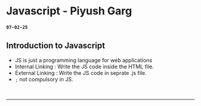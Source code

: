 
# Javascript - Piyush Garg


#### `07-02-25`

## Introduction to Javascript

- JS is just a programming language for web applications
- Internal Linking : Write the JS code inside the HTML file.
- External Linking : Write the JS code in seprate .js file.
- `;` not compulsory in JS.
<br>

-------------------

